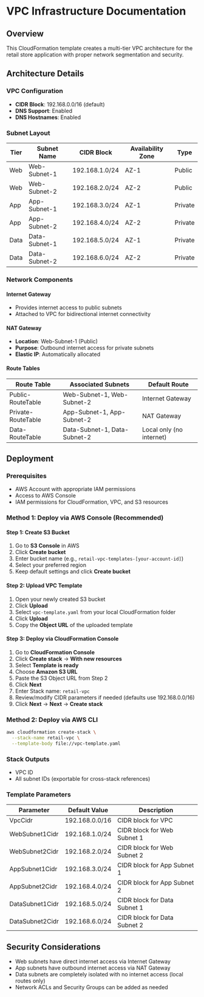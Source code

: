 # VPC Infrastructure Documentation

## Overview
This CloudFormation template creates a multi-tier VPC architecture for the retail store application with proper network segmentation and security.

## Architecture Details

### VPC Configuration
- **CIDR Block**: 192.168.0.0/16 (default)
- **DNS Support**: Enabled
- **DNS Hostnames**: Enabled

### Subnet Layout

| Tier | Subnet Name | CIDR Block | Availability Zone | Type |
|------|-------------|------------|-------------------|------|
| Web  | Web-Subnet-1 | 192.168.1.0/24 | AZ-1 | Public |
| Web  | Web-Subnet-2 | 192.168.2.0/24 | AZ-2 | Public |
| App  | App-Subnet-1 | 192.168.3.0/24 | AZ-1 | Private |
| App  | App-Subnet-2 | 192.168.4.0/24 | AZ-2 | Private |
| Data | Data-Subnet-1 | 192.168.5.0/24 | AZ-1 | Private |
| Data | Data-Subnet-2 | 192.168.6.0/24 | AZ-2 | Private |

### Network Components

#### Internet Gateway
- Provides internet access to public subnets
- Attached to VPC for bidirectional internet connectivity

#### NAT Gateway
- **Location**: Web-Subnet-1 (Public)
- **Purpose**: Outbound internet access for private subnets
- **Elastic IP**: Automatically allocated

#### Route Tables

| Route Table | Associated Subnets | Default Route |
|-------------|-------------------|---------------|
| Public-RouteTable | Web-Subnet-1, Web-Subnet-2 | Internet Gateway |
| Private-RouteTable | App-Subnet-1, App-Subnet-2 | NAT Gateway |
| Data-RouteTable | Data-Subnet-1, Data-Subnet-2 | Local only (no internet) |

## Deployment

### Prerequisites
- AWS Account with appropriate IAM permissions
- Access to AWS Console
- IAM permissions for CloudFormation, VPC, and S3 resources

### Method 1: Deploy via AWS Console (Recommended)

#### Step 1: Create S3 Bucket
1. Go to **S3 Console** in AWS
2. Click **Create bucket**
3. Enter bucket name (e.g., `retail-vpc-templates-[your-account-id]`)
4. Select your preferred region
5. Keep default settings and click **Create bucket**

#### Step 2: Upload VPC Template
1. Open your newly created S3 bucket
2. Click **Upload**
3. Select `vpc-template.yaml` from your local CloudFormation folder
4. Click **Upload**
5. Copy the **Object URL** of the uploaded template

#### Step 3: Deploy via CloudFormation Console
1. Go to **CloudFormation Console**
2. Click **Create stack** → **With new resources**
3. Select **Template is ready**
4. Choose **Amazon S3 URL**
5. Paste the S3 Object URL from Step 2
6. Click **Next**
7. Enter Stack name: `retail-vpc`
8. Review/modify CIDR parameters if needed (defaults use 192.168.0.0/16)
9. Click **Next** → **Next** → **Create stack**

### Method 2: Deploy via AWS CLI
```bash
aws cloudformation create-stack \
  --stack-name retail-vpc \
  --template-body file://vpc-template.yaml
```

### Stack Outputs
- VPC ID
- All subnet IDs (exportable for cross-stack references)

### Template Parameters
| Parameter | Default Value | Description |
|-----------|---------------|-------------|
| VpcCidr | 192.168.0.0/16 | CIDR block for VPC |
| WebSubnet1Cidr | 192.168.1.0/24 | CIDR block for Web Subnet 1 |
| WebSubnet2Cidr | 192.168.2.0/24 | CIDR block for Web Subnet 2 |
| AppSubnet1Cidr | 192.168.3.0/24 | CIDR block for App Subnet 1 |
| AppSubnet2Cidr | 192.168.4.0/24 | CIDR block for App Subnet 2 |
| DataSubnet1Cidr | 192.168.5.0/24 | CIDR block for Data Subnet 1 |
| DataSubnet2Cidr | 192.168.6.0/24 | CIDR block for Data Subnet 2 |

## Security Considerations
- Web subnets have direct internet access via Internet Gateway
- App subnets have outbound internet access via NAT Gateway
- Data subnets are completely isolated with no internet access (local routes only)
- Network ACLs and Security Groups can be added as needed